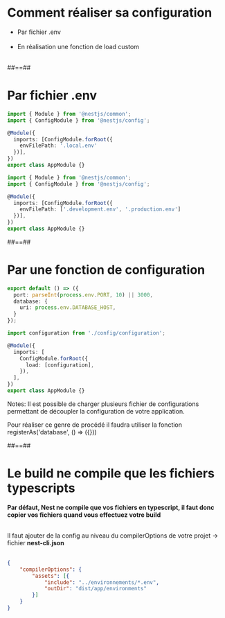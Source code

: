 # Comment réaliser sa configuration
- Par fichier .env<br/><br/>
- En réalisation une fonction de load custom<br/><br/>

##==##

<!-- .slide: class="with-code inconsolata" -->
# Par fichier .env
```typescript
import { Module } from '@nestjs/common';
import { ConfigModule } from '@nestjs/config';

@Module({
  imports: [ConfigModule.forRoot({
    envFilePath: '.local.env'  
  })],
})
export class AppModule {}
```
<!-- .element: class="medium-code"-->


```typescript
import { Module } from '@nestjs/common';
import { ConfigModule } from '@nestjs/config';

@Module({
  imports: [ConfigModule.forRoot({
    envFilePath: ['.development.env', '.production.env']  
  })],
})
export class AppModule {}
```
<!-- .element: class="medium-code"-->

##==##

<!-- .slide: class="with-code inconsolata" -->
# Par une fonction de configuration
```typescript
export default () => ({
  port: parseInt(process.env.PORT, 10) || 3000,
  database: {
    uri: process.env.DATABASE_HOST,
  }
});
```
<!-- .element: class="medium-code"-->


```typescript
import configuration from './config/configuration';

@Module({
  imports: [
    ConfigModule.forRoot({
      load: [configuration],
    }),
  ],
})
export class AppModule {}
```
<!-- .element: class="medium-code"-->

Notes:
Il est possible de charger plusieurs fichier de configurations permettant de découpler la configuration de votre application.

Pour réaliser ce genre de procédé il faudra utiliser la fonction registerAs('database', () => ({}))

##==##

<!-- .slide: class="with-code inconsolata" -->
# Le build ne compile que les fichiers typescripts
**Par défaut, Nest ne compile que vos fichiers en typescript, il faut donc copier vos fichiers quand vous effectuez votre build** <br/><br/>

Il faut ajouter de la config au niveau du compilerOptions de votre projet -> fichier **nest-cli.json** <br/><br/>

```json
{
    "compilerOptions": {
        "assets": [{
            "include": "../environnements/*.env",
            "outDir": "dist/app/environments"
        }]
    }
}
```
<!-- .element: class="medium-code" -->

